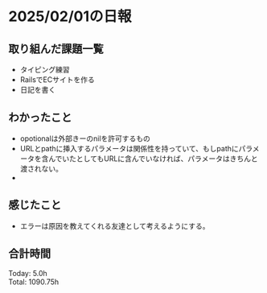 # 2025/02/01の日報
## 取り組んだ課題一覧
* タイピング練習
*  RailsでECサイトを作る
*  日記を書く
## わかったこと
* opotionalは外部きーのnilを許可するもの
* URLとpathに挿入するパラメータは関係性を持っていて、もしpathにパラメータを含んでいたとしてもURLに含んでいなければ、パラメータはきちんと渡されない。
* 
## 感じたこと
* エラーは原因を教えてくれる友達として考えるようにする。
## 合計時間 
Today: 5.0h<br>
Total: 1090.75h
